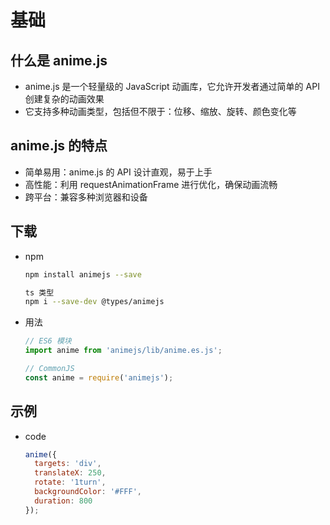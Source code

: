 # 基础

## 什么是 anime.js

+ anime.js 是一个轻量级的 JavaScript 动画库，它允许开发者通过简单的 API 创建复杂的动画效果
+ 它支持多种动画类型，包括但不限于：位移、缩放、旋转、颜色变化等

## anime.js 的特点

+ 简单易用：anime.js 的 API 设计直观，易于上手
+ 高性能：利用 requestAnimationFrame 进行优化，确保动画流畅
+ 跨平台：兼容多种浏览器和设备

## 下载

+ npm

  ```bash
  npm install animejs --save

  ts 类型
  npm i --save-dev @types/animejs
  ```

+ 用法

  ```js
  // ES6 模块
  import anime from 'animejs/lib/anime.es.js';

  // CommonJS
  const anime = require('animejs');
  ```

## 示例

+ code

  ```js
  anime({
    targets: 'div',
    translateX: 250,
    rotate: '1turn',
    backgroundColor: '#FFF',
    duration: 800
  });
  ```
